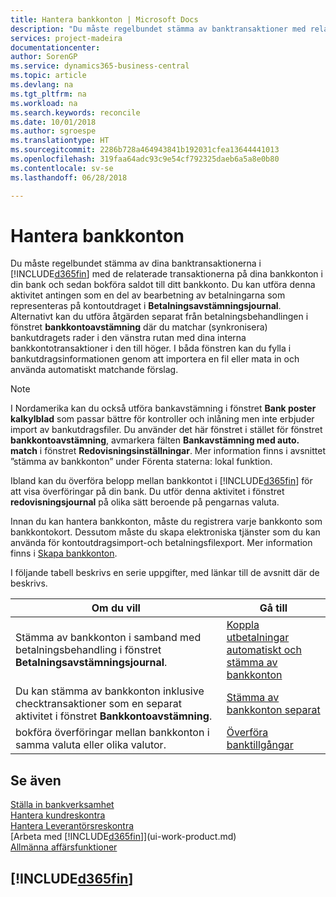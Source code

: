 ```yaml
---
title: Hantera bankkonton | Microsoft Docs
description: "Du måste regelbundet stämma av banktransaktioner med relaterade banktransaktioner i dina bankkonton."
services: project-madeira
documentationcenter: 
author: SorenGP
ms.service: dynamics365-business-central
ms.topic: article
ms.devlang: na
ms.tgt_pltfrm: na
ms.workload: na
ms.search.keywords: reconcile
ms.date: 10/01/2018
ms.author: sgroespe
ms.translationtype: HT
ms.sourcegitcommit: 2286b728a464943841b192031cfea13644441013
ms.openlocfilehash: 319faa64adc93c9e54cf792325daeb6a5a8e0b80
ms.contentlocale: sv-se
ms.lasthandoff: 06/28/2018

---
```

# <a name="managing-bank-accounts"></a>Hantera bankkonton
Du måste regelbundet stämma av dina banktransaktionerna i [!INCLUDE[d365fin](includes/d365fin_md.md)] med de relaterade transaktionerna på dina bankkonton i din bank och sedan bokföra saldot till ditt bankkonto. Du kan utföra denna aktivitet antingen som en del av bearbetning av betalningarna som representeras på kontoutdraget i **Betalningsavstämningsjournal**. Alternativt kan du utföra åtgärden separat från betalningsbehandlingen i fönstret **bankkontoavstämning** där du matchar (synkronisera) bankutdragets rader i den vänstra rutan med dina interna bankkontotransaktioner i den till höger. I båda fönstren kan du fylla i bankutdragsinformationen genom att importera en fil eller mata in och använda automatiskt matchande förslag.

> [!NOTE]  
> I Nordamerika kan du också utföra bankavstämning i fönstret **Bank poster kalkylblad** som passar bättre för kontroller och inlåning men inte erbjuder import av bankutdragsfiler. Du använder det här fönstret i stället för fönstret **bankkontoavstämning**, avmarkera fälten **Bankavstämning med auto. match** i fönstret **Redovisningsinställningar**. Mer information finns i avsnittet ”stämma av bankkonton” under Förenta staterna: lokal funktion.

Ibland kan du överföra belopp mellan bankkontot i [!INCLUDE[d365fin](includes/d365fin_md.md)] för att visa överföringar på din bank. Du utför denna aktivitet i fönstret **redovisningsjournal** på olika sätt beroende på pengarnas valuta.

Innan du kan hantera bankkonton, måste du registrera varje bankkonto som bankkontokort. Dessutom måste du skapa elektroniska tjänster som du kan använda för kontoutdragsimport-och betalningsfilexport. Mer information finns i [Skapa bankkonton](bank-setup-banking.md).

I följande tabell beskrivs en serie uppgifter, med länkar till de avsnitt där de beskrivs.

| Om du vill | Gå till |
| --- | --- |
| Stämma av bankkonton i samband med betalningsbehandling i fönstret **Betalningsavstämningsjournal**. |[Koppla utbetalningar automatiskt och stämma av bankkonton](receivables-apply-payments-auto-reconcile-bank-accounts.md) |
| Du kan stämma av bankkonton inklusive checktransaktioner som en separat aktivitet i fönstret **Bankkontoavstämning**. |[Stämma av bankkonton separat](bank-how-reconcile-bank-accounts-separately.md) |
| bokföra överföringar mellan bankkonton i samma valuta eller olika valutor. |[Överföra banktillgångar](bank-how-transfer-bank-funds.md) |

## <a name="see-also"></a>Se även
[Ställa in bankverksamhet](bank-setup-banking.md)  
[Hantera kundreskontra](receivables-manage-receivables.md)  
[Hantera Leverantörsreskontra](payables-manage-payables.md)    
[Arbeta med [!INCLUDE[d365fin](includes/d365fin_md.md)]](ui-work-product.md)  
[Allmänna affärsfunktioner](ui-across-business-areas.md)  

## [!INCLUDE[d365fin](includes/free_trial_md.md)]  
 

